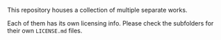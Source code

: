 This repository houses a collection of multiple separate works.

Each of them has its own licensing info. Please check the subfolders for their own `LICENSE.md` files.
